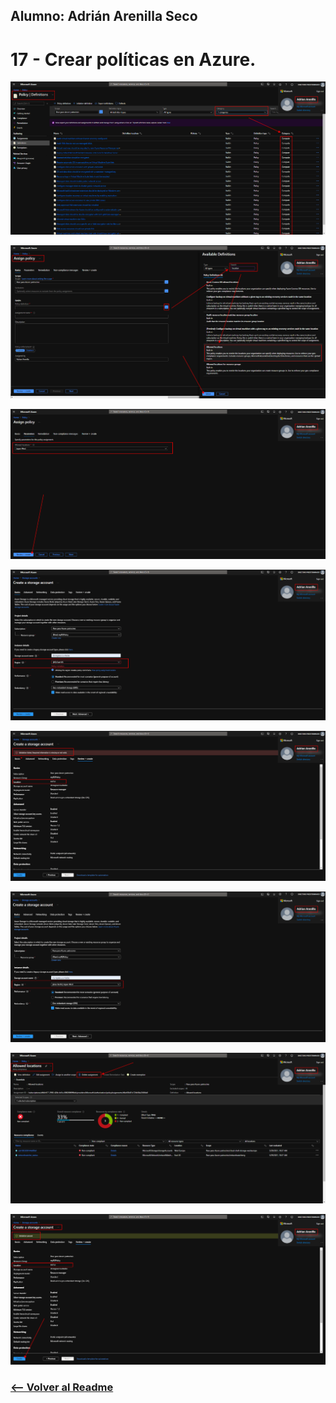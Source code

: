 ## Alumno: Adrián Arenilla Seco

# 17 - Crear políticas en Azure.

![](Evidencias/17a-AzurePolicy.png)

![](Evidencias/17b-AzurePolicy.png)

![](Evidencias/17c-AzurePolicy.png)

![](Evidencias/17d-AzurePolicy.png)

![](Evidencias/17e-AzurePolicy.png)

![](Evidencias/17f-AzurePolicy.png)

![](Evidencias/17g-AzurePolicy.png)

![](Evidencias/17h-AzurePolicy.png)


### [<-- Volver al Readme](../../Readme.md)



